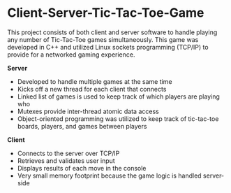# Client-Server-Tic-Tac-Toe-Game
<p>This project consists of both client and server software to handle playing any number of Tic-Tac-Toe games simultaneously. This game was developed in C++ and utilized Linux sockets programming (TCP/IP) to provide for a networked gaming experience.</p>

<strong>Server</strong>
<ul>
	<li>Developed to handle multiple games at the same time</li>
	<li>Kicks off a new thread for each client that connects</li>
	<li>Linked list of games is used to keep track of which players are playing who</li>
	<li>Mutexes provide inter-thread atomic data access</li>
	<li>Object-oriented programming was utilized to keep track of tic-tac-toe boards, players, and games between players</li>
</ul>

<strong>Client</strong>
<ul>
	<li>Connects to the server over TCP/IP</li>
	<li>Retrieves and validates user input</li>
	<li>Displays results of each move in the console</li>
	<li>Very small memory footprint because the game logic is handled server-side</li>
</ul>
